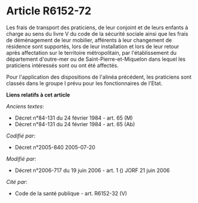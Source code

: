# Article R6152-72

Les frais de transport des praticiens, de leur conjoint et de leurs enfants à charge au sens du livre V du code de la
sécurité sociale ainsi que les frais de déménagement de leur mobilier, afférents à leur changement de résidence sont
supportés, lors de leur installation et lors de leur retour après affectation sur le territoire métropolitain, par
l'établissement du département d'outre-mer ou de Saint-Pierre-et-Miquelon dans lequel les praticiens intéressés sont ou ont
été affectés.

Pour l'application des dispositions de l'alinéa précédent, les praticiens sont classés dans le groupe I prévu pour les
fonctionnaires de l'Etat.

**Liens relatifs à cet article**

_Anciens textes_:

  - Décret n°84-131 du 24 février 1984 - art. 65 (M)
  - Décret n°84-131 du 24 février 1984 - art. 65 (Ab)

_Codifié par_:

  - Décret n°2005-840 2005-07-20

_Modifié par_:

  - Décret n°2006-717 du 19 juin 2006 - art. 1 () JORF 21 juin 2006

_Cité par_:

  - Code de la santé publique - art. R6152-32 (V)
